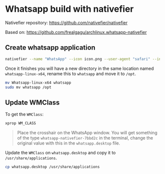 # Whatsapp build with nativefier

Nativefier repository: https://github.com/nativefier/nativefier

Based on: https://github.com/frealgagu/archlinux.whatsapp-nativefier

## Create whatsapp application

```sh
nativefier --name "WhatsApp" --icon icon.png --user-agent "safari" --inject wpp-inject.js --browserwindow-options '{ "webPreferences": { "spellcheck": true } }' --verbose --single-instance --tray web.whatsapp.com
```

Once it finishes you will have a new directory in the same location named `whatsapp-linux-x64`, rename this to `whatsapp` and move it to `/opt`.

```sh
mv Whatsapp-linux-x64 whatsapp
sudo mv whatsapp /opt
```

## Update WMClass

To get the `WMClass`:

```sh
xprop WM_CLASS
```

> Place the crosshair on the WhatsApp window. You will get something of the type `whatsapp-nativefier-7bbd2c` in the terminal, change the original value with this in the `whatsapp.desktop` file.

Update the `WMClass` on `whatsapp.desktop` and copy it to `/usr/share/applications`.

```sh
cp whatsapp.desktop /usr/share/applications
```
